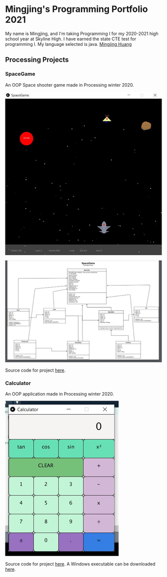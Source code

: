 # Mingjing's Programming Portfolio 2021
My name is Mingjing, and I'm taking Programming I for my 2020-2021 high school year at Skyline High. I have earned the state CTE test for programming I. My language selected is java. [Mingjing Huang](mailto:mingjingviolet@gmail.com)

## Processing Projects

### SpaceGame

An OOP Space shooter game made in Processing winter 2020.

![SpaceGame](https://github.com/1498185276/programmingPortfolio/blob/gh-pages/images/SpaceGame.JPG?raw=true)

![SpaceGame](https://github.com/1498185276/programmingPortfolio/blob/gh-pages/images/SpaceGameUML.JPG)

Source code for project [here](https://github.com/1498185276/programmingPortfolio/tree/gh-pages/src/SpaceGame).

### Calculator

An OOP application made in Processing winter 2020.

![Calculator](https://github.com/1498185276/programmingPortfolio/blob/gh-pages/images/Calculator.JPG?raw=true)

Source code for project [here](https://github.com/1498185276/programmingPortfolio/tree/gh-pages/src/Calculator). A Windows executable can be downloaded [here](https://github.com/1498185276/programmingPortfolio/blob/gh-pages/src/Calculator/application.windows64.zip).
